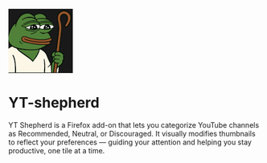 ![YT Shepherd Icon](icons/pasterz-128.png)

# YT-shepherd
YT Shepherd is a Firefox add-on that lets you categorize YouTube channels as Recommended, Neutral, or Discouraged. It visually modifies thumbnails to reflect your preferences — guiding your attention and helping you stay productive, one tile at a time.
